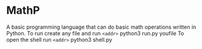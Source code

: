 # MathP
A basic programming language that can do basic math operations written in Python.
To run create any file and run 
`<addr>` python3 run.py youfile
To open the shell run
`<addr>` python3 shell.py
